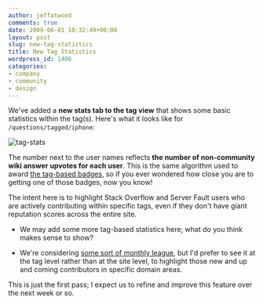 ```yaml
---
author: jeffatwood
comments: true
date: 2009-06-01 10:32:49+00:00
layout: post
slug: new-tag-statistics
title: New Tag Statistics
wordpress_id: 1406
categories:
- company
- community
- design
---
```



We've added a **new stats tab to the tag view** that shows some basic statistics within the tag(s). Here's what it looks like for `/questions/tagged/iphone`:



![tag-stats](/blog/images/wordpress/tag-stats.png)



The number next to the user names reflects **the number of non-community wiki answer upvotes for each user**. This is the same algorithm used to award [the tag-based badges](http://blog.stackoverflow.com/2009/02/specialist-badge-implemented/), so if you ever wondered how close you are to getting one of those badges, now you know!



The intent here is to highlight Stack Overflow and Server Fault users who are actively contributing within specific tags, even if they don't have giant reputation scores across the entire site. 







  * We may add some more tag-based statistics here; what do you think makes sense to show?

  * We're considering [some sort of monthly league](http://stackoverflow.uservoice.com/pages/1722-general/suggestions/95721-monthly-league-for-reputation), but I'd prefer to see it at the tag level rather than at the site level, to highlight those new and up and coming contributors in specific domain areas.




This is just the first pass; I expect us to refine and improve this feature over the next week or so.

